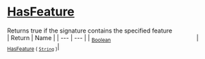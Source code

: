 # [HasFeature](./Signature-100663446.md)

Returns true if the signature contains the specified feature
<br>
| Return | Name | 
| --- | --- | 
| <sub>[Boolean](https://docs.microsoft.com/en-us/dotnet/api/System.Boolean)</sub><img width=200/>| <sub>[HasFeature](./Signature-100663446.md) ( [`String`](https://docs.microsoft.com/en-us/dotnet/api/System.String) )</sub>| <br>



